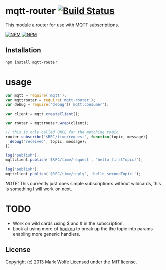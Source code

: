 # mqtt-router [![Build Status](https://drone.io/github.com/wolfeidau/mqtt-router/status.png)](https://drone.io/github.com/wolfeidau/mqtt-router/latest)

This module a router for use with MQTT subscriptions.

[![NPM](https://nodei.co/npm/mqtt-router.png)](https://nodei.co/npm/mqtt-router/)
[![NPM](https://nodei.co/npm-dl/mqtt-router.png)](https://nodei.co/npm/mqtt-router/)

## Installation

```
npm install mqtt-router
```

# usage

```javascript
var mqtt = require('mqtt');
var mqttrouter = require('mqtt-router');
var debug = require('debug')('mqtt:consumer');

var client = mqtt.createClient();

var router = mqttrouter.wrap(client);

// this is only called ONCE for the matching topic
router.subscribe('$RPC/time/request', function(topic, message){
  debug('received', topic, message);
});

log('publish');
mqttclient.publish('$RPC/time/request', 'hello firstTopic!');

log('publish');
mqttclient.publish('$RPC/time/reply', 'hello secondTopic!');


```

*NOTE:* This currently just does simple subscriptions without wildcards, this is something I will work on next.

# TODO

* Work on wild cards using $ and # in the subscription.
* Look at using more of [houkou](https://github.com/deoxxa/houkou) to break up the the topic into params enabling more generic handlers.

## License
Copyright (c) 2013 Mark Wolfe
Licensed under the MIT license.